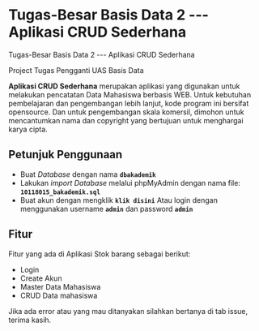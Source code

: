 # Tugas-Besar Basis Data 2 --- Aplikasi CRUD Sederhana
Tugas-Besar Basis Data 2 --- Aplikasi CRUD Sederhana

Project Tugas Pengganti UAS Basis Data 

**Aplikasi CRUD Sederhana** merupakan aplikasi yang digunakan untuk melakukan pencatatan Data Mahasiswa berbasis WEB. Untuk kebutuhan pembelajaran dan pengembangan lebih lanjut, kode program ini bersifat opensource. Dan untuk pengembangan skala komersil, dimohon untuk mencantumkan nama dan copyright yang bertujuan untuk menghargai karya cipta.

## Petunjuk Penggunaan
- Buat _Database_ dengan nama **`dbakademik`**
- Lakukan _import Database_ melalui phpMyAdmin dengan nama file: **`10118015_bakademik.sql`**
- Buat akun dengan mengklik **`klik disini`** Atau login dengan menggunakan username **`admin`** dan password **`admin`**

## Fitur
Fitur yang ada di Aplikasi Stok barang sebagai berikut:
- Login
- Create Akun
- Master Data Mahasiswa
- CRUD Data mahasiswa

Jika ada error atau yang mau ditanyakan silahkan bertanya di tab issue, terima kasih.
